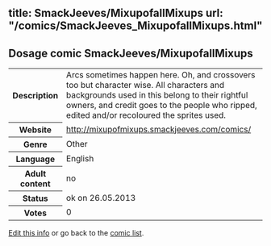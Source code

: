 title: SmackJeeves/MixupofallMixups
url: "/comics/SmackJeeves_MixupofallMixups.html"
---
Dosage comic SmackJeeves/MixupofallMixups
-----------------------------------------

<p id="msg"></p>
<script type="text/javascript">
if (window.location.search === '?edit_info_mail=sent_ok') {
  var elem = document.getElementById("msg");
  elem.innerHTML = 'Edited information sucessfully sent for review, which is usually done daily. Thanks!';
  elem.className = 'ok';
}
</script>
<table class="comicinfo">
<tr>
<th>Description</th><td>Arcs sometimes happen here. Oh, and crossovers too but character wise. All characters and backgrounds used in this belong to their rightful owners, and credit goes to the people who ripped, edited and/or recoloured the sprites used.</td>
</tr>
<tr>
<th>Website</th><td><a href="http://mixupofmixups.smackjeeves.com/comics/">http://mixupofmixups.smackjeeves.com/comics/</a></td>
</tr>
<tr>
<th>Genre</th><td>Other</td>
</tr>
<tr>
<th>Language</th><td>English</td>
</tr>
<tr>
<th>Adult content</th><td>no</td>
</tr>
<tr>
<th>Status</th><td>ok on 26.05.2013</td>
</tr>
<tr>
<th>Votes</th><td>0</td>
</tr>
</table>

[Edit this info](SmackJeeves_MixupofallMixups_edit.html) or go back to the [comic list](../comic-index.html).
